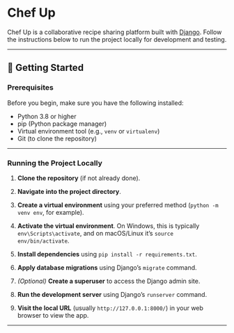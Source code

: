 # Chef Up

Chef Up is a collaborative recipe sharing platform built with [Django](https://www.djangoproject.com/). Follow the instructions below to run the project locally for development and testing.

---

## 🚀 Getting Started

### Prerequisites

Before you begin, make sure you have the following installed:

- Python 3.8 or higher
- pip (Python package manager)
- Virtual environment tool (e.g., `venv` or `virtualenv`)
- Git (to clone the repository)

---

### Running the Project Locally

1. **Clone the repository** (if not already done).

2. **Navigate into the project directory**.

3. **Create a virtual environment** using your preferred method (`python -m venv env`, for example).

4. **Activate the virtual environment**. On Windows, this is typically `env\Scripts\activate`, and on macOS/Linux it’s `source env/bin/activate`.

5. **Install dependencies** using `pip install -r requirements.txt`.

6. **Apply database migrations** using Django’s `migrate` command.

7. *(Optional)* **Create a superuser** to access the Django admin site.

8. **Run the development server** using Django’s `runserver` command.

9. **Visit the local URL** (usually `http://127.0.0.1:8000/`) in your web browser to view the app.

---

